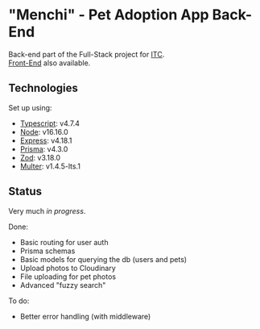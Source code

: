 # "Menchi" - Pet Adoption App Back-End

Back-end part of the Full-Stack project for [ITC](https://github.com/israeltechchallenge).  
[Front-End](https://github.com/planetariumfish/menchi-fe) also available.

## Technologies

Set up using:

- [Typescript](https://www.typescriptlang.org): v4.7.4
- [Node](https://nodejs.org/en/): v16.16.0
- [Express](https://expressjs.com): v4.18.1
- [Prisma](https://www.prisma.io): v4.3.0
- [Zod](https://github.com/colinhacks/zod): v3.18.0
- [Multer](https://github.com/expressjs/multer#readme): v1.4.5-lts.1

## Status

Very much _in progress_.

Done:

- Basic routing for user auth
- Prisma schemas
- Basic models for querying the db (users and pets)
- Upload photos to Cloudinary
- File uploading for pet photos
- Advanced "fuzzy search"

To do:

- Better error handling (with middleware)
